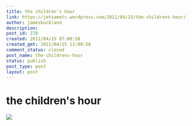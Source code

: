 ```yaml
---
title: the children's hour
link: https://jetsametc.wordpress.com/2011/04/15/the-childrens-hour/
author: jamesbuckland
description: 
post_id: 278
created: 2011/04/15 07:00:58
created_gmt: 2011/04/15 11:00:58
comment_status: closed
post_name: the-childrens-hour
status: publish
post_type: post
layout: post
---
```


# the children's hour

![](http://jetsametc.files.wordpress.com/2012/05/20120521-180039.jpg)